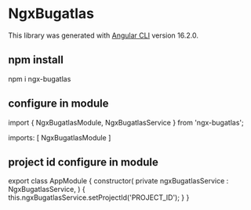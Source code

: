 # NgxBugatlas

This library was generated with [Angular CLI](https://github.com/angular/angular-cli) version 16.2.0.

## npm install

npm i ngx-bugatlas

## configure in module

import { NgxBugatlasModule, NgxBugatlasService } from 'ngx-bugatlas';

imports: [ NgxBugatlasModule ]

## project id configure in module

export class AppModule {
  constructor(
    private ngxBugatlasService : NgxBugatlasService,
  ) 
  {
    this.ngxBugatlasService.setProjectId('PROJECT_ID');
  }
 }

